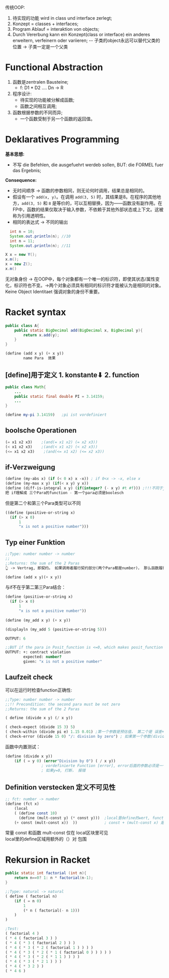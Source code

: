 传统OOP:
1. 待实现的功能 wird in class und interface zerlegt;
2. Konzept = classes + interfaces;
3. Program Ablauf = interaktion von objects;
4. Durch Vererbung kann ein Konzept(class or interface) ein anderes erweitern, verfeinern oder variieren;
    -- 子类的object永远可以替代父类的位置 -> 子类一定是一个父类


Functional Abstraction
======================
1. 函数是zentralen Bausteine;
    - f: D1 * D2 .... Dn -> R
2. 程序设计:
    - 待实现的功能被分解成函数;
    - 函数之间相互调用;
3. 函数根据参数的不同而异;
   - 一个函数受制于另一个函数的返回值。

Deklaratives Programming
=========================
**基本思想:**
- 不写 die Befehlen, die ausgefuehrt werdeb sollen, BUT: die FORMEL fuer das Ergebnis;

**Consequence:**
- 无时间顺序 -> 函数的参数相同，则无论何时调用，结果总是相同的。
- 假设有一个 `add(x, y)`。在调用 `add(3, 5)` 时，其结果是8。在程序的其他地方，`add(3, 5)` 和 `8` 是等价的，可以互相替换，因为——函数没有副作用。在FP中，函数的结果仅取决于输入参数，不依赖于其他外部状态或上下文。这被称为引用透明性。
-  相同的表达式 -> 不同的输出
```java
  int n = 10;
  System.out.println(n); //10
  int n = 11;
  System.out.println(n); //11
```
    
```java
X x = new Y();
x.m();
x = new Z();
x.m()
```

无对象身份 -> 在OOP中，每个对象都有一个唯一的标识符，即使其状态/属性变化，标识符也不变。->两个对象必须具有相同的标识符才能被认为是相同的对象。Keine Object Identitaet 强调对象的身份不重要。


Racket syntax
=====
```java
public class A{
    public static BigDecimal add(BigDecimal x, BigDecimal y){
        return x.add(y);
    }
}
```

```scheme
(define (add x y) (+ x y))
        name Para  效果
```
[define]用于定义 1. konstante⬇ 2. function
-----
```java
public class Math{
    ...
    public static final double PI = 3.14159;
    ...
}
```

```scheme
(define my-pi 3.14159)   ;pi ist vordefiniert       
```

boolsche Operationen
--------
```scheme
(= x1 x2 x3)    ;(and(= x1 x2) (= x2 x3))
(< x1 x2 x3)    ;(and(< x1 x2) (< x2 x3))
(<= x1 x2 x3)    ;(and(<= x1 x2) (<= x2 x3))
```

if-Verzweigung
-------------
```scheme
(define (my-abs x) (if (< 0 x) x -x)) ; if 0<x -> -x, else x
(define (my-max x y) (if(< x y) y x))
(define (diff-is-integral x y) (if(integer? (- x y) #t #f))) ;!!!不同于java， 这里不在乎formale Para,只要Diff是一个整数就返回true;
把 if理解成 三个Para的function - 第一个para必须是boolesch
```
但是第二个和第三个Para类型可以不同
``` scheme
((define (positive-or-string x)
  (if (> x 0)
      1
      "x is not a positive number")))
```


Typ einer Funktion
---------
```scheme
;;Type: number number -> number
;;
;;Returns: the sum of the 2 Paras
👆 -> Vertrag, 即契约。 如果调用者履行契约部分(两个Para都是number)， 那么函数履行其契约， 即返回总和

(define (add x y)(+ x y))
```

与if不在乎第二第三Para结合：
```scheme
(define (positive-or-string x)
  (if (> x 0)
      1
      "x is not a positive number"))
     
(define (my_add x y) (+ x y))

(displayln (my_add 5 (positive-or-string 5)))

OUTPUT: 6

;;BUT if the para in Posit_function is <=0, which makes posit_function return a String, then
OUTPUT: +: contract violation
        expected: number?
        given: "x is not a positive number"

```

Laufzeit check
-----------
可以在运行时检查function正确性:
``` scheme
;;Type: number number -> number
;;!! Precondition: the second para must be not zero
;;Returns: the sum of the 2 Paras

( define (divide x y) (/ x y))

( check-expect (divide 15 3) 5)
( check-within (divide pi e) 1.15 0.01) ;第一个参数是预估值， 第二个是 误差+-
( check-error (divide 15 0) "/: division by zero") ; 如果第一个参数(divide 15 0)返回了错误，且该错误与第二个参数相同， 那么测试成功.
```

函数中内置测试：  
```scheme
(define (divide x y))
    (if ( = y 0) (error"Division by 0") ( / x y))
                ; vordefinierte Function [error], error后面的参数必须是一个String;
                ; 如果y=0, 打断， 报错
```

Definition verstecken 定义不可见性
-----------------
``` scheme 
;; fct: number -> number
(define (fct x)
    (local
    ( (define const 10)
      (define (mult-const y) (* const y)))  ;local里define的wert, function只能在local块里用
    (+ const (mult-const x))  ))            ; const + (mult-const x) 是整个local 块的值
```
常量 const 和函数 mult-const 仅在 local区块里可见   
local里的define区域用额外的（）对 包围


Rekursion in Racket
===========
```java
public static int factorial (int n){
    return n==0? 1: n * factorial(n-1);
}
```

```scheme
;;Type: natural -> natural 
( define ( factorial n)
    (if ( = n 0) 
        1 
        (* n ( factorial(- n 1)))
    )
)

;Test:
( factorial 4 )
( * 4 ( factorial 3 ) )
( * 4 ( * 3 ( factorial 2 ) ) )
( * 4 ( * 3 ( * 2 ( factorial 1 ) ) ) )
( * 4 ( * 3 ( * 2 ( * 1 ( factorial 0 ) ) ) ) )
( * 4 ( * 3 ( * 2 ( * 1 1 ) ) ) )
( * 4 ( * 3 ( * 2 1 ) ) )
( * 4 ( * 3 2 ) )
( * 4 6 )
```




